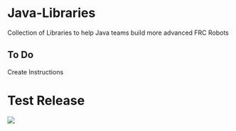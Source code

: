 # Java-Libraries
Collection of Libraries to help Java teams build more advanced FRC Robots

## To Do
Create Instructions

# Test Release
[![](https://jitpack.io/v/firstmncsa/Java-Libraries.svg)](https://jitpack.io/#firstmncsa/Java-Libraries)
